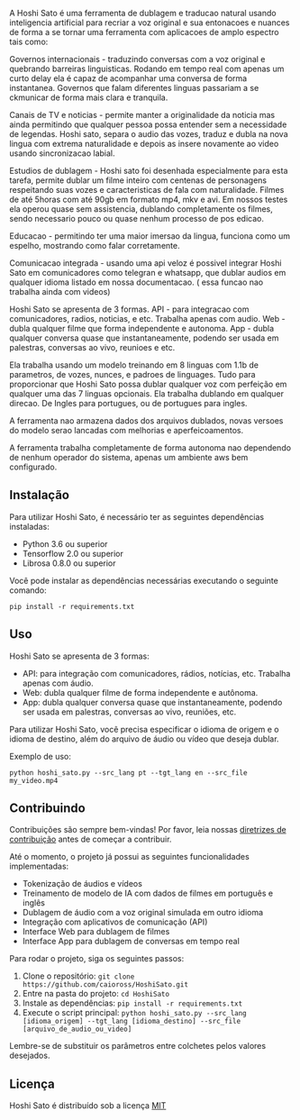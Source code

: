A Hoshi Sato é uma ferramenta de dublagem e traducao natural usando inteligencia artificial para recriar a voz original e sua entonacoes e nuances de forma a se tornar uma ferramenta com aplicacoes de amplo espectro tais como:

Governos internacionais - traduzindo conversas com a voz original e quebrando barreiras linguisticas. Rodando em tempo real com apenas um curto delay ela é capaz de acompanhar uma conversa de forma instantanea. Governos que falam diferentes linguas passariam a se ckmunicar de forma mais clara e tranquila.

Canais de TV e noticias - permite manter a originalidade da noticia mas ainda permitindo que qualquer pessoa possa entender sem a necessidade de legendas. Hoshi sato, separa o audio das vozes, traduz e dubla na nova lingua com extrema naturalidade e depois as insere novamente ao video usando sincronizacao labial.

Estudios de dublagem - Hoshi sato foi desenhada especialmente para esta tarefa, permite dublar um filme inteiro com centenas de personagens respeitando suas vozes e caracteristicas de fala com naturalidade. Filmes de até 5horas com até 90gb em formato mp4, mkv e avi. Em nossos testes ela operou quase sem assistencia, dublando completamente os filmes, sendo necessario pouco ou quase nenhum processo de pos edicao.

Educacao - permitindo ter uma maior imersao da lingua, funciona como um espelho, mostrando como falar corretamente.

Comunicacao integrada - usando uma api veloz é possivel integrar Hoshi Sato em comunicadores como telegran e whatsapp, que dublar audios em qualquer idioma listado em nossa documentacao. ( essa funcao nao trabalha ainda com videos)

Hoshi Sato se apresenta de 3 formas.
API - para integracao com comunicadores, radios, noticias, e etc. Trabalha apenas com audio. 
Web - dubla qualquer filme que forma independente e autonoma.
App - dubla qualquer conversa quase que instantaneamente, podendo ser usada em palestras, conversas ao vivo, reunioes e etc.

Ela trabalha usando um modelo treinando em 8 linguas com 1.1b de parametros, de vozes, nunces, e padroes de linguages. Tudo para proporcionar que Hoshi Sato possa dublar qualquer voz com perfeição em qualquer uma das 7 linguas opcionais. 
Ela trabalha dublando em qualquer direcao. De Ingles para portugues, ou de portugues para ingles. 

A ferramenta nao armazena dados dos arquivos dublados, novas versoes do modelo serao lancadas com melhorias e aperfeicoamentos. 

A ferramenta trabalha completamente de forma autonoma nao dependendo de nenhum operador do sistema, apenas um ambiente aws bem configurado.

## Instalação

Para utilizar Hoshi Sato, é necessário ter as seguintes dependências instaladas:
- Python 3.6 ou superior
- Tensorflow 2.0 ou superior
- Librosa 0.8.0 ou superior

Você pode instalar as dependências necessárias executando o seguinte comando:

`pip install -r requirements.txt`

## Uso

Hoshi Sato se apresenta de 3 formas:
- API: para integração com comunicadores, rádios, notícias, etc. Trabalha apenas com áudio.
- Web: dubla qualquer filme de forma independente e autônoma.
- App: dubla qualquer conversa quase que instantaneamente, podendo ser usada em palestras, conversas ao vivo, reuniões, etc.

Para utilizar Hoshi Sato, você precisa especificar o idioma de origem e o idioma de destino, além do arquivo de áudio ou vídeo que deseja dublar.

Exemplo de uso:

`python hoshi_sato.py --src_lang pt --tgt_lang en --src_file my_video.mp4`

## Contribuindo

Contribuições são sempre bem-vindas! Por favor, leia nossas [diretrizes de contribuição](https://github.com/caioross/HoshiSato/blob/master/CONTRIBUTING.md) antes de começar a contribuir.

Até o momento, o projeto já possui as seguintes funcionalidades implementadas:
- Tokenização de áudios e vídeos
- Treinamento de modelo de IA com dados de filmes em português e inglês
- Dublagem de áudio com a voz original simulada em outro idioma
- Integração com aplicativos de comunicação (API)
- Interface Web para dublagem de filmes
- Interface App para dublagem de conversas em tempo real

Para rodar o projeto, siga os seguintes passos:
1. Clone o repositório: `git clone https://github.com/caioross/HoshiSato.git`
2. Entre na pasta do projeto: `cd HoshiSato`
3. Instale as dependências: `pip install -r requirements.txt`
4. Execute o script principal: `python hoshi_sato.py --src_lang [idioma_origem] --tgt_lang [idioma_destino] --src_file [arquivo_de_audio_ou_video]`

Lembre-se de substituir os parâmetros entre colchetes pelos valores desejados.

## Licença

Hoshi Sato é distribuído sob a licença [MIT](https://github.com/caioross/HoshiSato/bl)
